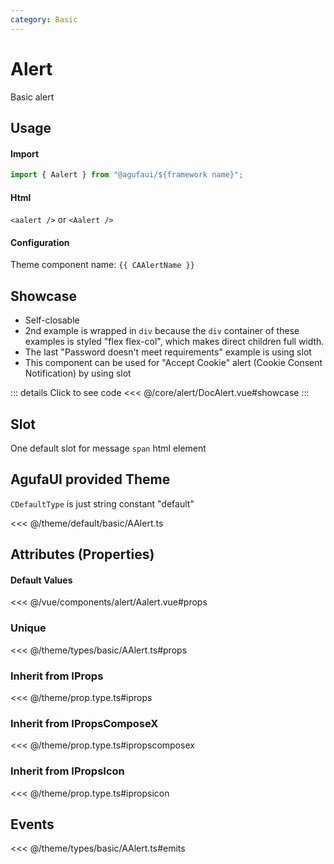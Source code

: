 ```yaml
---
category: Basic
---
```


<script setup>
import { CAAlertName } from '@agufaui/theme'
</script>

# Alert

Basic alert

## Usage

#### Import

```ts
import { Aalert } from "@agufaui/${framework name}";
```

#### Html

`<aalert />` or `<Aalert />`

#### Configuration

Theme component name: `{{ CAAlertName }}`

## Showcase

- Self-closable
- 2nd example is wrapped in `div` because the `div` container of these examples is styled "flex flex-col", which makes direct children full width.   
- The last "Password doesn't meet requirements" example is using slot
- This component can be used for "Accept Cookie" alert (Cookie Consent Notification) by using slot

<DocAlert />

::: details Click to see code
<<< @/core/alert/DocAlert.vue#showcase
:::

## Slot

One default slot for message `span` html element

## AgufaUI provided Theme

`CDefaultType` is just string constant "default"

<<< @/theme/default/basic/AAlert.ts

## Attributes (Properties)

#### Default Values

<<< @/vue/components/alert/Aalert.vue#props

### Unique

<<< @/theme/types/basic/AAlert.ts#props

### Inherit from IProps

<<< @/theme/prop.type.ts#iprops

### Inherit from IPropsComposeX

<<< @/theme/prop.type.ts#ipropscomposex

### Inherit from IPropsIcon

<<< @/theme/prop.type.ts#ipropsicon

## Events

<<< @/theme/types/basic/AAlert.ts#emits
